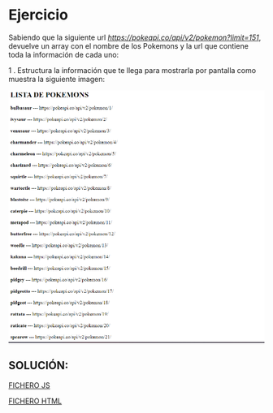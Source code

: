 # Ejercicio
Sabiendo que la siguiente url *https://pokeapi.co/api/v2/pokemon?limit=151*, devuelve un array con el nombre de los Pokemons y la url que contiene toda la información de cada uno: 

1 . Estructura la información que te llega para mostrarla por pantalla como muestra la siguiente imagen:

![img](../../assets/sesion6/ejercicio4.png)

## SOLUCIÓN:

[FICHERO JS](./sol_pokemons/script.js)

[FICHERO HTML](./sol_pokemons/index.html)
